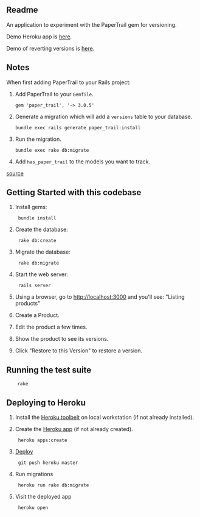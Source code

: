 ## Readme

An application to experiment with the PaperTrail gem for versioning.

Demo Heroku app is [here](http://sandbox-010-paper-trail.herokuapp.com/).

Demo of reverting versions is [here](http://sandbox-010-paper-trail.herokuapp.com/products/1).

## Notes

When first adding PaperTrail to your Rails project:

1. Add PaperTrail to your `Gemfile`.

    `gem 'paper_trail', '~> 3.0.5'`

2. Generate a migration which will add a `versions` table to your database.

    `bundle exec rails generate paper_trail:install`

3. Run the migration.

    `bundle exec rake db:migrate`

4. Add `has_paper_trail` to the models you want to track.

[source](https://github.com/airblade/paper_trail#rails-3--4)

## Getting Started with this codebase

1. Install gems:

        bundle install

2. Create the database:

        rake db:create

4. Migrate the database:

        rake db:migrate

5. Start the web server:

        rails server

5. Using a browser, go to [http://localhost:3000](http://localhost:3000) and you'll see:
"Listing products"

6. Create a Product.

7. Edit the product a few times.

8. Show the product to see its versions.

9. Click "Restore to this Version" to restore a version.

## Running the test suite

        rake

## Deploying to Heroku

1. Install the [Heroku toolbelt](https://devcenter.heroku.com/articles/getting-started-with-rails4#local-workstation-setup) on local workstation (if not already installed).

2. Create the [Heroku app](https://devcenter.heroku.com/articles/getting-started-with-rails4#deploy-your-application-to-heroku) (if not already created).

        heroku apps:create

3. [Deploy](https://devcenter.heroku.com/articles/git#deploying-code)

        git push heroku master

4. Run migrations

        heroku run rake db:migrate

5. Visit the deployed app

        heroku open

